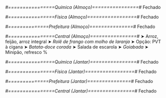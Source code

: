 
*#================Química (Almoço)================#*
Fechado

*#================Física (Almoço)=================#*
Fechado

*#==============Prefeitura (Almoço)===============#*
Fechado

*#================Central (Almoço)================#*
➤ Arroz, feijão, arroz integral
➤ *Rolê de frango com molho de laranja*
➤ Opção: PVT à cigana
➤ *Batata-doce corada*
➤ Salada de escarola
➤ *Goiabada*
➤ Minipão, refresco
%

*#================Química (Jantar)================#*
Fechado

*#================Física (Jantar)=================#*
Fechado

*#==============Prefeitura (Jantar)===============#*
Fechado

*#================Central (Jantar)================#*
Fechado
